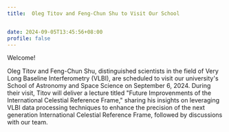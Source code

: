 ```yaml
---
title:  Oleg Titov and Feng-Chun Shu to Visit Our School


date: 2024-09-05T13:45:56+08:00
profile: false
---
```


Welcome!

<!--more-->

Oleg Titov and Feng-Chun Shu, distinguished scientists in the field of Very Long Baseline Interferometry (VLBI), are scheduled to visit our university's School of Astronomy and Space Science on September 6, 2024. During their visit, Titov will deliver a lecture titled "Future Improvenments of the International Celestial Reference Frame," sharing his insights on leveraging VLBI data processing techniques to enhance the precision of the next generation International Celestial Reference Frame, followed by discussions with our team.
